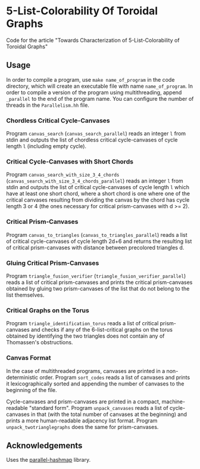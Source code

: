 # 5-List-Colorability Of Toroidal Graphs

Code for the article "Towards Characterization of 5-List-Colorability of Toroidal Graphs"

## Usage

In order to compile a program, use `make name_of_program` in the code directory, which will create an executable file with name `name_of_program`. In order to compile a version of the program using multithreading, append `_parallel` to the end of the program name. You can configure the number of threads in the `Parallelism.hh` file. 

### Chordless Critical Cycle-Canvases

Program `canvas_search` (`canvas_search_parallel`) reads an integer `l` from stdin and outputs the list of chordless critical cycle-canvases of cycle length `l` (including empty cycle).

### Critical Cycle-Canvases with Short Chords

Program `canvas_search_with_size_3_4_chords` (`canvas_search_with_size_3_4_chords_parallel`) reads an integer `l` from stdin and outputs the list of critical cycle-canvases of cycle length `l` which have at least one short chord, where a short chord is one where one of the critical canvases resulting from dividing the canvas by the chord has cycle length 3 or 4 (the ones necessary for critical prism-canvases with d >= 2).

### Critical Prism-Canvases

Program `canvas_to_triangles` (`canvas_to_triangles_parallel`) reads a list of critical cycle-canvases of cycle length 2d+6 and returns the resulting list of critical prism-canvases with distance between precolored triangles d. 

### Gluing Critical Prism-Canvases 

Program `triangle_fusion_verifier` (`triangle_fusion_verifier_parallel`) reads a list of critical prism-canvases and prints the critical prism-canvases obtained by gluing two prism-canvases of the list that do not belong to the list themselves. 

### Critical Graphs on the Torus

Program `triangle_identification_torus` reads a list of critical prism-canvases and checks if any of the 6-list-critical graphs on the torus obtained by identifying the two triangles does not contain any of Thomassen's obstructions.


### Canvas Format

In the case of multithreaded programs, canvases are printed in a non-deterministic order. Program `sort_codes` reads a list of canvases and prints it lexicographically sorted and appending the number of canvases to the beginning of the file. 

Cycle-canvases and prism-canvases are printed in a compact, machine-readable "standard form". Program `unpack_canvases` reads a list of cycle-canvases in that (with the total number of canvases at the beginning) and prints a more human-readable adjacency list format. Program `unpack_twotrianglegraphs` does the same for prism-canvases. 

 

## Acknowledgements

Uses the [parallel-hashmap](https://github.com/greg7mdp/parallel-hashmap) library. 
